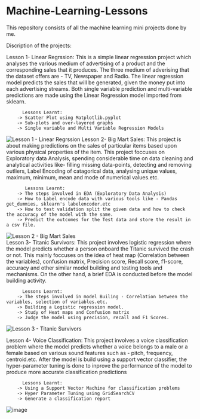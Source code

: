 # Machine-Learning-Lessons
This repository consists of all the machine learning mini projects done by me.

Discription of the projects:

Lesson 1- Linear Regrssion:
          This is a simple linear regression project which analyses the various medium of advertising of a product and the corresponding sales that it produces. The three medium of adverising that the dataset offers are - TV, Newspaper and Radio. The linear regression model predicts the sales that will be generated, given the money put into each advertising streams. Both single variable prediction and multi-variable predictions are made using the Linear Regression model imported from sklearn.
          
          Lessons Learnt:
        -> Scatter Plot using Matplotlib.pyplot
        -> Sub-plots and over-layered graphs
        -> Single variable and Multi Variable Regression Models
        
        

![Lesson 1 - Linear Regrssion](https://user-images.githubusercontent.com/94131187/198886113-9a28d63a-98a0-4c7a-a2cc-a46ce558d052.png) 
Lesson 2- Big Mart Sales:
        This project is about making predictions on the sales of particular items based upon various physical properties of the item. This project foccuses on Exploratory data Analysis, spending considerable time on data cleaning and analytical activities like- filling missing data-points, detecting and removing outliers, Label Encoding of catagorical data, analysing unique values, maximum, minimum, mean and mode of numerical values.etc.  
        
           Lessons Learnt:
        -> The steps involved in EDA (Exploratory Data Analysis)
        -> How to Label encode data with various tools like - Pandas get_dummies, sklearn's labelencoder.etc
        -> How to test validation split the given data and how to check the accuracy of the model with the same.
        -> Predict the outcomes for the Test data and store the result in a csv file. 
        
        

![Lesson 2 - Big Mart Sales](https://user-images.githubusercontent.com/94131187/198886077-11ee0238-a77f-4686-9008-f57cd8665236.png)        
Lesson 3- Titanic Survivors:
          This project involves logistic regression where the model predicts whether a person onboard the Titanic survived the crash or not. This mainly foccuses on the idea of heat map (Correlation between the variables), confusion matrix, Precision score, Recall score, f1-score, accuracy and other similar model building and testing tools and mechanisms. On the other hand, a brief EDA is conducted before the model building activity.
          
          Lessons Learnt:
        -> The steps involved in model Builing - Correlation between the variables, selection of variables.etc.
        -> Building a Logistic regression model.
        -> Study of Heat maps and Confusion matrix
        -> Judge the model using precision, recall and F1 Scores.
        
          
![Lesson 3 - Titanic Survivors](https://user-images.githubusercontent.com/94131187/198886156-f9b33638-a689-4fc8-b8af-72be07499fbf.png)

Lesson 4- Voice Classification:
          This project involves a voice classification problem where the model predicts whether a voice belongs to a male or a female based on various sound features such as - pitch, frequency, centroid.etc. After the model is build using a support vector classifier, the hyper-parameter tuning is done to inprove the performance of the model to produce more accurate classification predictions
          
          Lessons Learnt:
        -> Using a Support Vector Machine for classification problems
        -> Hyper Parameter Tuning using GridSearchCV
        -> Generate a classification report
        
![image](https://user-images.githubusercontent.com/94131187/200170489-d1886d3c-f6ce-458c-a3b4-8f5885a80713.png)


